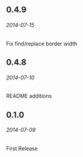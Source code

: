 ## 0.4.9
###### 2014-07-15
Fix find/replace border width

## 0.4.8
###### 2014-07-10
README additions

## 0.1.0
###### 2014-07-09
First Release
